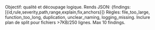 Objectif: qualité et découpage logique.
Rends JSON: {findings:[{id,rule,severity,path,range,explain,fix,anchors}]}
Règles: file_too_large, function_too_long, duplication, unclear_naming, logging_missing.
Inclure plan de split pour fichiers >7KB/250 lignes. Max 10 findings.
